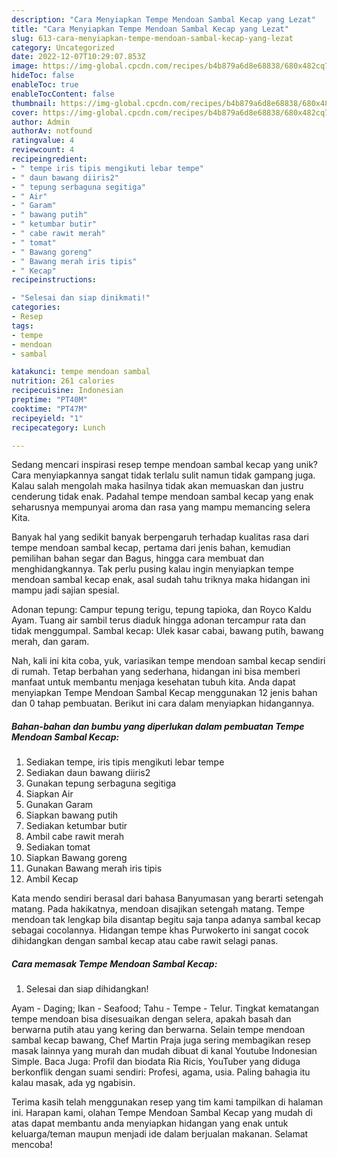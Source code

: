 ```yaml
---
description: "Cara Menyiapkan Tempe Mendoan Sambal Kecap yang Lezat"
title: "Cara Menyiapkan Tempe Mendoan Sambal Kecap yang Lezat"
slug: 613-cara-menyiapkan-tempe-mendoan-sambal-kecap-yang-lezat
category: Uncategorized
date: 2022-12-07T10:29:07.853Z
image: https://img-global.cpcdn.com/recipes/b4b879a6d8e68838/680x482cq70/tempe-mendoan-sambal-kecap-foto-resep-utama.jpg
hideToc: false
enableToc: true
enableTocContent: false
thumbnail: https://img-global.cpcdn.com/recipes/b4b879a6d8e68838/680x482cq70/tempe-mendoan-sambal-kecap-foto-resep-utama.jpg
cover: https://img-global.cpcdn.com/recipes/b4b879a6d8e68838/680x482cq70/tempe-mendoan-sambal-kecap-foto-resep-utama.jpg
author: Admin
authorAv: notfound
ratingvalue: 4
reviewcount: 4
recipeingredient:
- " tempe iris tipis mengikuti lebar tempe"
- " daun bawang diiris2"
- " tepung serbaguna segitiga"
- " Air"
- " Garam"
- " bawang putih"
- " ketumbar butir"
- " cabe rawit merah"
- " tomat"
- " Bawang goreng"
- " Bawang merah iris tipis"
- " Kecap"
recipeinstructions:

- "Selesai dan siap dinikmati!"
categories:
- Resep
tags:
- tempe
- mendoan
- sambal

katakunci: tempe mendoan sambal 
nutrition: 261 calories
recipecuisine: Indonesian
preptime: "PT40M"
cooktime: "PT47M"
recipeyield: "1"
recipecategory: Lunch

---
```





Sedang mencari inspirasi resep tempe mendoan sambal kecap yang unik? Cara menyiapkannya sangat tidak terlalu sulit namun tidak gampang juga. Kalau salah mengolah maka hasilnya tidak akan memuaskan dan justru cenderung tidak enak. Padahal tempe mendoan sambal kecap yang enak seharusnya mempunyai aroma dan rasa yang mampu memancing selera Kita.





Banyak hal yang sedikit banyak berpengaruh terhadap kualitas rasa dari tempe mendoan sambal kecap, pertama dari jenis bahan, kemudian pemilihan bahan segar dan Bagus, hingga cara membuat dan menghidangkannya. Tak perlu pusing kalau ingin menyiapkan tempe mendoan sambal kecap enak,      asal sudah tahu triknya maka hidangan ini mampu jadi sajian spesial.














Adonan tepung: Campur tepung terigu, tepung tapioka, dan Royco Kaldu Ayam. Tuang air sambil terus diaduk hingga adonan tercampur rata dan tidak menggumpal. Sambal kecap: Ulek kasar cabai, bawang putih, bawang merah, dan garam.






Nah, kali ini kita coba, yuk, variasikan tempe mendoan sambal kecap sendiri di rumah. Tetap berbahan yang sederhana, hidangan ini bisa memberi manfaat untuk membantu menjaga kesehatan tubuh kita. Anda dapat menyiapkan Tempe Mendoan Sambal Kecap menggunakan 12 jenis bahan dan 0 tahap pembuatan. Berikut ini cara dalam menyiapkan hidangannya.

<!--inarticleads1-->

##### Bahan-bahan dan bumbu yang diperlukan dalam pembuatan Tempe Mendoan Sambal Kecap:

1. Sediakan  tempe, iris tipis mengikuti lebar tempe
1. Sediakan  daun bawang diiris2
1. Gunakan  tepung serbaguna segitiga
1. Siapkan  Air
1. Gunakan  Garam
1. Siapkan  bawang putih
1. Sediakan  ketumbar butir
1. Ambil  cabe rawit merah
1. Sediakan  tomat
1. Siapkan  Bawang goreng
1. Gunakan  Bawang merah iris tipis
1. Ambil  Kecap


Kata mendo sendiri berasal dari bahasa Banyumasan yang berarti setengah matang. Pada hakikatnya, mendoan disajikan setengah matang. Tempe mendoan tak lengkap bila disantap begitu saja tanpa adanya sambal kecap sebagai cocolannya. Hidangan tempe khas Purwokerto ini sangat cocok dihidangkan dengan sambal kecap atau cabe rawit selagi panas. 

<!--inarticleads2-->

##### Cara memasak Tempe Mendoan Sambal Kecap:


1. Selesai dan siap dihidangkan!

Ayam - Daging; Ikan - Seafood; Tahu - Tempe - Telur. Tingkat kematangan tempe mendoan bisa disesuaikan dengan selera, apakah basah dan berwarna putih atau yang kering dan berwarna. Selain tempe mendoan sambal kecap bawang, Chef Martin Praja juga sering membagikan resep masak lainnya yang murah dan mudah dibuat di kanal Youtube Indonesian Simple. Baca Juga: Profil dan biodata Ria Ricis, YouTuber yang diduga berkonflik dengan suami sendiri: Profesi, agama, usia. Paling bahagia itu kalau masak, ada yg ngabisin. 

Terima kasih telah menggunakan resep yang tim kami tampilkan di halaman ini. Harapan kami, olahan Tempe Mendoan Sambal Kecap yang mudah di atas dapat membantu anda menyiapkan hidangan yang enak untuk keluarga/teman maupun menjadi ide dalam berjualan makanan. Selamat mencoba!
